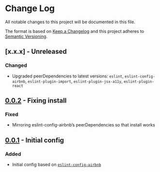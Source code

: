 # Change Log

All notable changes to this project will be documented in this file.

The format is based on [Keep a Changelog](http://keepachangelog.com/) 
and this project adheres to [Semantic Versioning](http://semver.org/).

## [x.x.x] - Unreleased
### Changed
- Upgraded peerDependencies to latest versions: `eslint`, `eslint-config-airbnb`, `eslint-plugin-import`, `eslint-plugin-jsx-a11y`, `eslint-plugin-react`

## [0.0.2] - Fixing install
### Fixed
- Mirroring eslint-config-airbnb’s peerDependencies so that install works

## [0.0.1] - Initial config
### Added
- Initial config based on [`eslint-config-airbnb`](https://www.npmjs.com/package/eslint-config-airbnb)

[0.0.2]: http://git.prod.skyscanner.local/backpack/eslint-config-skyscanner/compare/v0.0.1...v0.0.2
[0.0.1]: http://git.prod.skyscanner.local/backpack/eslint-config-skyscanner/tags/v0.0.1
